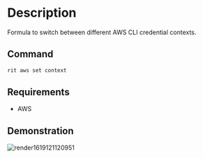 # Description

Formula to switch between different AWS CLI credential contexts.

## Command

```bash
rit aws set context
```

## Requirements

- AWS

## Demonstration

![render1619121120951](https://user-images.githubusercontent.com/67597621/115777670-f7511580-a38b-11eb-966a-4449fe48fb2d.gif)
